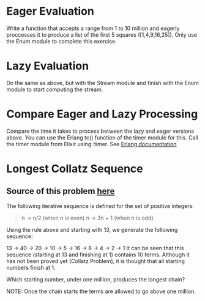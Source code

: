 # Eager Evaluation
Write a function that accepts a range from 1 to 10 million and eagerly proccesses
it to produce a list of the first 5 squares ([1,4,9,16,25]). Only use the Enum
module to complete this exercise.

# Lazy Evaluation
Do the same as above, but with the Stream module and finish with the Enum module
to start computing the stream.


# Compare Eager and Lazy Processing
Compare the time it takes to process between the lazy and eager versions above.
You can use the Erlang tc() function of the timer module for this.
Call the timer module from Elixir using :timer.
See [Erlang documentation](http://erlang.org/doc/man/timer.html)


# Longest Collatz Sequence
## Source of this problem [here](https://projecteuler.net/problem=14)

The following iterative sequence is defined for the set of positive integers:

> n → n/2 (when n is even)
> n → 3n + 1 (when n is odd)

Using the rule above and starting with 13, we generate the following sequence:

13 → 40 → 20 → 10 → 5 → 16 → 8 → 4 → 2 → 1
It can be seen that this sequence (starting at 13 and finishing at 1) contains 10 terms. Although it has not been proved yet (Collatz Problem), it is thought that all starting numbers finish at 1.

Which starting number, under one million, produces the longest chain?

NOTE: Once the chain starts the terms are allowed to go above one million.
